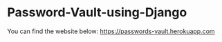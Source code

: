 # Password-Vault-using-Django
You can find the website below:
https://passwords-vault.herokuapp.com
